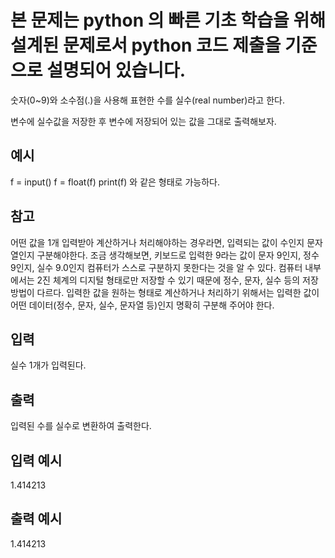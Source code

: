 # 본 문제는 python 의 빠른 기초 학습을 위해 설계된 문제로서 python 코드 제출을 기준으로 설명되어 있습니다.

숫자(0~9)와 소수점(.)을 사용해 표현한 수를 실수(real number)라고 한다.

변수에 실수값을 저장한 후
변수에 저장되어 있는 값을 그대로 출력해보자.

## 예시

f = input()
f = float(f)
print(f)
와 같은 형태로 가능하다.

## 참고

어떤 값을 1개 입력받아 계산하거나 처리해야하는 경우라면, 입력되는 값이 수인지 문자열인지 구분해야한다.
조금 생각해보면, 키보드로 입력한 9라는 값이 문자 9인지, 정수 9인지, 실수 9.0인지 컴퓨터가 스스로 구분하지 못한다는 것을 알 수 있다.
컴퓨터 내부에서는 2진 체계의 디지털 형태로만 저장할 수 있기 때문에 정수, 문자, 실수 등의 저장 방법이 다르다.
입력한 값을 원하는 형태로 계산하거나 처리하기 위해서는 입력한 값이 어떤 데이터(정수, 문자, 실수, 문자열 등)인지 명확히 구분해 주어야 한다.

## 입력

실수 1개가 입력된다.

## 출력

입력된 수를 실수로 변환하여 출력한다.

## 입력 예시

1.414213

## 출력 예시

1.414213
